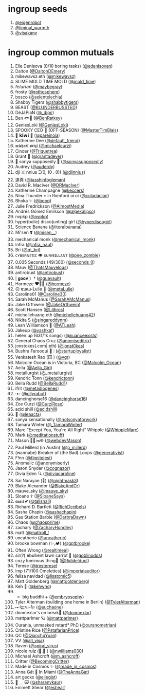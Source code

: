 # ingroup seeds
1. [@eigenrobot](https://twitter.com/eigenrobot)
1. [@liminal_warmth](https://twitter.com/liminal_warmth)
1. [@visakanv](https://twitter.com/visakanv)

# ingroup common mutuals
1. Elle Denisova (0/10 boring tasks) ([@edenisovan](https://twitter.com/edenisovan))
1. Dalton ([@DaltonDEmery](https://twitter.com/DaltonDEmery))
1. mikewavsz.eth ([@mikewavsz](https://twitter.com/mikewavsz))
1. SLIME MOLD TIME MOLD ([@mold_time](https://twitter.com/mold_time))
1. 𝘧𝘦𝘭𝘶𝘳𝘪𝘢𝘯 ([@maybegray](https://twitter.com/maybegray))
1. frosty ([@rothosphere](https://twitter.com/rothosphere))
1. bosco ([@selentelechia](https://twitter.com/selentelechia))
1. Shabby Tigers ([@shabbytigers](https://twitter.com/shabbytigers))
1. BEAST ([@BLUNDERBUSSTED](https://twitter.com/BLUNDERBUSSTED))
1. DéJàPiaN ([@_djpn](https://twitter.com/_djpn))
1. Ben 🐟💙 ([@BenRatkey](https://twitter.com/BenRatkey))
1. GeniesLoki ([@GeniesLoki](https://twitter.com/GeniesLoki))
1. SPOOKY CEO 👻 (OFF-SEASON) ([@MasterTimBlais](https://twitter.com/MasterTimBlais))
1. 🐯 𝗸𝗶𝘄𝗶 🐯 ([@pareinoia](https://twitter.com/pareinoia))
1. Katherine Dee ([@default_friend](https://twitter.com/default_friend))
1. 𝖒𝖎𝖈𝖍𝖆𝖊𝖑 𝖈𝖚𝖗𝖟𝖎 ([@michaelcurzi](https://twitter.com/michaelcurzi))
1. Cinder ([@Triquetrea](https://twitter.com/Triquetrea))
1. Grant 🌄 ([@grantadever](https://twitter.com/grantadever))
1. 🎀 sonya supposedly 🤖 ([@sonyasupposedly](https://twitter.com/sonyasupposedly))
1. Audrey ([@auderdy](https://twitter.com/auderdy))
1. dji ☠️ nnius Ξ(0, (0 . 0)) ([@djinnius](https://twitter.com/djinnius))
1. 達真 ([@tasshinfogleman](https://twitter.com/tasshinfogleman))
1. David R. MacIver ([@DRMacIver](https://twitter.com/DRMacIver))
1. Katherine Champagne ([@keccers](https://twitter.com/keccers))
1. Nina Thunder • in Romford oi oi ([@coladaclan](https://twitter.com/coladaclan))
1. Bhoka ✨ ([@boop](https://twitter.com/boop))
1. Julie Fredrickson ([@AlmostMedia](https://twitter.com/AlmostMedia))
1. Andrés Gómez Emilsson ([@algekalipso](https://twitter.com/algekalipso))
1. nvpkp ([@nvpkp](https://twitter.com/nvpkp))
1. hyper(bolic) disco(unting) girl ([@hyperdiscogirl](https://twitter.com/hyperdiscogirl))
1. Science Banana ([@literalbanana](https://twitter.com/literalbanana))
1. Mi'sen ❣️ ([@misen__](https://twitter.com/misen__))
1. mechanical monk ([@mechanical_monk](https://twitter.com/mechanical_monk))
1. Infra ([@infra_naut](https://twitter.com/infra_naut))
1. Bri ([@qt_bri](https://twitter.com/qt_bri))
1. ᴄʏʙᴇʀɴᴇᴛɪᴄ 👁️ sᴜʀᴠᴇɪʟʟᴀɴᴛ ([@pee_zombie](https://twitter.com/pee_zombie))
1. 0.005 Seconds (49/300) ([@seconds_0](https://twitter.com/seconds_0))
1. Mauv ([@ThatsMauvelous](https://twitter.com/ThatsMauvelous))
1. antirobust ([@antirobust](https://twitter.com/antirobust))
1. | 𝐠𝐨𝐨𝐯 〉† ([@guavault](https://twitter.com/guavault))
1. Hormeze ❤️‍🔥🥲 ([@hormeze](https://twitter.com/hormeze))
1. 🙃 ɐʇǝɯ-Lulie 🚢 ([@metaLulie](https://twitter.com/metaLulie))
1. Caroline01 ([@Caroline30](https://twitter.com/Caroline30))
1. Sarah McManus ([@SarahAMcManus](https://twitter.com/SarahAMcManus))
1. Jake Orthwein ([@JakeOrthwein](https://twitter.com/JakeOrthwein))
1. Scott Hansen ([@Lithros](https://twitter.com/Lithros))
1. michellehuang.eth ([@michellehuang42](https://twitter.com/michellehuang42))
1. Nikita S ([@singareddynm](https://twitter.com/singareddynm))
1. Leah Williamson 🧤 ([@ATLeah](https://twitter.com/ATLeah))
1. Jakeup ([@yashkaf](https://twitter.com/yashkaf))
1. helen up (631/1k songs) ([@nuanceexists](https://twitter.com/nuanceexists))
1. General Chaos Cruz ([@anomiseditrix](https://twitter.com/anomiseditrix))
1. jonstokes(\.com|\.eth) ([@jonst0kes](https://twitter.com/jonst0kes))
1. Bushra Farooqui 📖 🕯 ([@startuployalist](https://twitter.com/startuployalist))
1. Venkatesh Rao (田 ) ([@vgr](https://twitter.com/vgr))
1. Malcolm Ocean is in Victoria, BC ([@Malcolm_Ocean](https://twitter.com/Malcolm_Ocean))
1. Aella ([@Aella_Girl](https://twitter.com/Aella_Girl))
1. metallurgist ([@_metallurgist](https://twitter.com/_metallurgist))
1. Kendric Tonn ([@kendrictonn](https://twitter.com/kendrictonn))
1. Bella Rudd ([@BellaRudd1](https://twitter.com/BellaRudd1))
1. ifrit ([@metadiogenes](https://twitter.com/metadiogenes))
1. :•: ([@ollyrobot](https://twitter.com/ollyrobot))
1. dancinghorse16 ([@dancinghorse16](https://twitter.com/dancinghorse16))
1. Zoe Curzi ([@CurziRose](https://twitter.com/CurziRose))
1. acid shill ([@acidshill](https://twitter.com/acidshill))
1. 🔪 ([@leaacta](https://twitter.com/leaacta))
1. sonya sensationally ([@notsonyaforwork](https://twitter.com/notsonyaforwork))
1. Tamara Winter ([@_TamaraWinter](https://twitter.com/_TamaraWinter))
1. Marc “Except You, You're All Right” Whipple ([@WhippleMarc](https://twitter.com/WhippleMarc))
1. Mark ([@meditationstuff](https://twitter.com/meditationstuff))
1. Mason 🏃‍♂️✂️𐃏 ([@webdevMason](https://twitter.com/webdevMason))
1. Paul Millerd (in Austin) ([@p_millerd](https://twitter.com/p_millerd))
1. (wannabe) Ƀreaker of (the Bad) Loops ([@generativist](https://twitter.com/generativist))
1. F!nn ([@finnitejest](https://twitter.com/finnitejest))
1. Anomalic ([@anonymiserly](https://twitter.com/anonymiserly))
1. Jason Snyder ([@cognazor](https://twitter.com/cognazor))
1. Divia Eden 🔍 ([@diviacaroline](https://twitter.com/diviacaroline))
1. Sai Narayan (🧘) ([@nightmask3](https://twitter.com/nightmask3))
1. Blake Alexandor ([@BlakeAndOr](https://twitter.com/BlakeAndOr))
1. mauve_sky ([@mauve_sky](https://twitter.com/mauve_sky))
1. Sloane ☦︎ ([@SloaneSays](https://twitter.com/SloaneSays))
1. 𝖘𝖓𝖆𝖎𝖑 💕 ([@tallsnail](https://twitter.com/tallsnail))
1. Richard D. Bartlett ([@RichDecibels](https://twitter.com/RichDecibels))
1. Sasha Chapin ([@sashachapin](https://twitter.com/sashachapin))
1. Gas Station Barbie ([@DarbraDawn](https://twitter.com/DarbraDawn))
1. Chaos ([@chaosprime](https://twitter.com/chaosprime))
1. zachary ([@ZacharyHundley](https://twitter.com/ZacharyHundley))
1. matt ([@mattroll_](https://twitter.com/mattroll_))
1. uncatherio ([@uncatherio](https://twitter.com/uncatherio))
1. brooke bowman (✨,🏕️) ([@gptbrooke](https://twitter.com/gptbrooke))
1. Often Wrong ([@realtimeai](https://twitter.com/realtimeai))
1. sir(?) ebullient lawn carrot 💎 ([@goblinodds](https://twitter.com/goblinodds))
1. cozy luminous thing💫 ([@Rididelduol](https://twitter.com/Rididelduol))
1. Terese ([@tresterese](https://twitter.com/tresterese))
1. Imp (71/100 Omelettes) ([@imperialauditor](https://twitter.com/imperialauditor))
1. felisa navidad ([@lisatomic5](https://twitter.com/lisatomic5))
1. Matt Goldenberg ([@mattgoldenberg](https://twitter.com/mattgoldenberg))
1. Keh 🍃 ([@kehwho](https://twitter.com/kehwho))
1. + big buddhi + ([@embryosophy](https://twitter.com/embryosophy))
1. Tyler Alterman (building one home in Berlin) ([@TylerAlterman](https://twitter.com/TylerAlterman))
1. 𐎀𐎃𐎄𐎟𐎋𐎇𐎅 ([@suchaone](https://twitter.com/suchaone))
1. donmexlar's on break🐇 ([@donmexlar](https://twitter.com/donmexlar))
1. mattparlmer 🪐 ([@mattparlmer](https://twitter.com/mattparlmer))
1. Ourania, unmasked retard² PhD ([@ouranometrian](https://twitter.com/ouranometrian))
1. Cristine Rice ([@PstafarianPrice](https://twitter.com/PstafarianPrice))
1. QC ([@QiaochuYuan](https://twitter.com/QiaochuYuan))
1. VV ([@alt_visa](https://twitter.com/alt_visa))
1. Raven ([@spiral_virus](https://twitter.com/spiral_virus))
1. nicole ruiz (📜,📜 ) ([@nwilliams030](https://twitter.com/nwilliams030))
1. Michael Ashcroft ([@m_ashcroft](https://twitter.com/m_ashcroft))
1. Critter ([@BecomingCritter](https://twitter.com/BecomingCritter))
1. Made in Cosmos ✨ ([@made_in_cosmos](https://twitter.com/made_in_cosmos))
1. Anna Gát 🧭 In Miami ([@TheAnnaGat](https://twitter.com/TheAnnaGat))
1. art gecko ([@ellegist](https://twitter.com/ellegist))
1. 🍍 __ 🙀 ([@sharanvkaur](https://twitter.com/sharanvkaur))
1. Emmett Shear ([@eshear](https://twitter.com/eshear))

